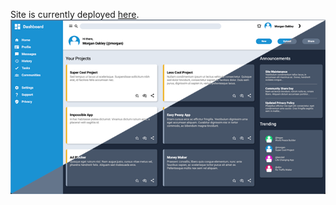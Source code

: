 Site is currently deployed [here](https://mark-elliott5.github.io/Admin-Dashboard/).
![Admin Dashboard](images/example.png)